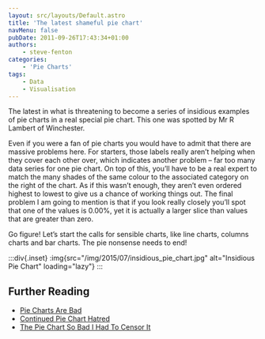 ```yaml
---
layout: src/layouts/Default.astro
title: 'The latest shameful pie chart'
navMenu: false
pubDate: 2011-09-26T17:43:34+01:00
authors:
    - steve-fenton
categories:
    - 'Pie Charts'
tags:
    - Data
    - Visualisation
---
```


The latest in what is threatening to become a series of insidious examples of pie charts in a real special pie chart. This one was spotted by Mr R Lambert of Winchester.

Even if you were a fan of pie charts you would have to admit that there are massive problems here. For starters, those labels really aren’t helping when they cover each other over, which indicates another problem – far too many data series for one pie chart. On top of this, you’ll have to be a real expert to match the many shades of the same colour to the associated category on the right of the chart. As if this wasn’t enough, they aren’t even ordered highest to lowest to give us a chance of working things out. The final problem I am going to mention is that if you look really closely you’ll spot that one of the values is 0.00%, yet it is actually a larger slice than values that are greater than zero.

Go figure! Let’s start the calls for sensible charts, like line charts, columns charts and bar charts. The pie nonsense needs to end!

:::div{.inset}
:img{src="/img/2015/07/insidious_pie_chart.jpg" alt="Insidious Pie Chart" loading="lazy"}
:::

## Further Reading

- [Pie Charts Are Bad](/blog/2009/04/pie-charts-are-bad/)
- [Continued Pie Chart Hatred](/blog/2010/12/continued-pie-chart-hatred/)
- [The Pie Chart So Bad I Had To Censor It](/blog/2011/09/the-pie-chart-so-bad-i-had-to-censor-it/)